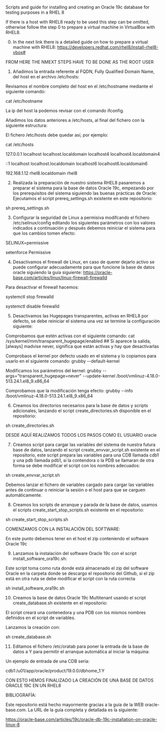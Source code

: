 Scripts and guide for installing and creating an Oracle 19c database for testing purposes in a RHEL 8

If there is a host with RHEL8 ready to be used this step can be omitted, otherwise follow the step 0 to prepare a virtual machine in VirtualBox with RHEL8.

0. In the next link there is a detailed guide on how to prepare a virtual machine with RHEL8: https://developers.redhat.com/rhel8/install-rhel8-vbox#

FROM HERE THE NMEXT STEPS HAVE TO BE DONE AS THE ROOT USER

1. Añadimos la entrada referente al FQDN, Fully Qualified Domain Name, del host en el archivo /etc/hosts:

Revisamos el nombre completo del host en el /etc/hostname mediante el siguiente comando:

cat /etc/hostname

La ip del host la podemos revisar con el comando ifconfig.

Añadimos los datos anteriores a /etc/hosts, al final del fichero con la siguiente estructura:

El fichero /etc/hosts debe quedar así, por ejemplo:

cat /etc/hosts

127.0.0.1 localhost localhost.localdomain localhost4 localhost4.localdomain4

::1 localhost localhost.localdomain localhost6 localhost6.localdomain6

192.168.1.12 rhel8.localdomain rhel8

2. Realizada la preparación de nuestro sistema RHEL8 pasaremos a preparar el sistema para la base de datos Oracle 19c, empezando por los prerequisitos del sistema siguiendo las buenas prácticas de Oracle: Ejecutamos el script prereq_settings.sh existente en este repositorio:

sh prereq_settings.sh

3. Configurar la seguridad de Linux a permisiva modifcando el fichero /etc/selinux/config editando los siguientes parámetros con los valores indicados a continuación y después debemos reiniciar el sistema para que los cambios tomen efecto:

SELINUX=permissive

setenforce Permissive

4. Desactivamos el firewall de Linux, en caso de querer dejarlo activo se puede configurar adecuadamente para que funcione la base de datos oracle siguiendo la guía siguiente: https://oracle-base.com/articles/linux/linux-firewall-firewalld

Para desactivar el firewall hacemos:

systemctl stop firewalld

systemctl disable firewalld

5. Desactivamos las Hugepages transparentes, activas en RHEL8 por defecto, se debe reiniciar el sistema una vez se termine la configuración siguiente:

Comprobamos que estén activas con el siguiente comando: cat /sys/kernel/mm/transparent_hugepage/enabled ## Si aparece la salida, [always] madvise never, significa que están activas y hay que desactivarlas

Comprobaos el kernel por defecto usado en el sistema y lo copiamos para usarlo en el siguiente comando: grubby --default-kernel

Modificamos los parámetros del kernel: grubby --args="transparent_hugepage=never" --update-kernel /boot/vmlinuz-4.18.0-513.24.1.el8_9.x86_64

Comprobamos que la modificación tenga efecto: grubby --info /boot/vmlinuz-4.18.0-513.24.1.el8_9.x86_64

6. Creamos los directorios necesarios para la base de datos y scripts adicionales, lanzando el script create_directories.sh disponible en el repositorio:

sh create_directories.sh

DESDE AQUÍ REALIZAMOS TODOS LOS PASOS COMO EL USUARIO oracle

7. Creamos script para cargar las variables del sistema de nuestra futura base de datos, lanzando el script create_envvar_script.sh existente en el repositorio, este script prepara las variables para una CDB llamada cdb1 y una pdb llamada pdb1, si la contendora o la PDB se llamaran de otra forma se debe modificar el script con los nombres adecuados:

sh create_envvar_script.sh

Debemos lanzar el fichero de variables cargado para cargar las variables antes de continuar o reiniciar la sesión o el host para que se carguen automáticamente.

8. Creamos los scripts de arranque y parada de la base de datos, usamos el scripts create_start_stop_scripts.sh existente en el repositorio:

sh create_start_stop_scripts.sh

COMENZAMOS CON LA INSTALACIÓN DEL SOFTWARE:

En este punto debemos tener en el host el zip conteniendo el software Oracle 19c

9. Lanzamos la instalación del software Oracle 19c con el script install_software_ora19c.sh:

Este script toma como ruta donde está almacenado el zip del software Oracle en la carpeta donde se descargo el repositorio del Github, si el zip está en otra ruta se debe modificar el script con la ruta correcta

sh install_software_ora19c.sh

10. Creamos la base de datos Oracle 19c Multitenant usando el script create_database.sh existente en el repositorio:

El script creará una contenedora y una PDB con los mismos nombres definidos en el script de variables.

Lanzamos la creación con:

sh create_database.sh

11. Editamos el fichero /etc/oratab para poner la entrada de la base de datos a Y para permitir el arranque automática al iniciar la máquina:

Un ejemplo de entrada de una CDB sería:

cdb1:/u01/app/oracle/product/19.0.0/dbhome_1:Y

CON ESTO HEMOS FINALIZADO LA CREACIÓN DE UNA BASE DE DATOS ORACLE 19C EN UN RHEL8


BIBLIOGRAFÍA:

Este repositorio está hecho mayormente gracias a la guía de la WEB oracle-base.com. La URL de la guía completa y detallada es la siguiente:

https://oracle-base.com/articles/19c/oracle-db-19c-installation-on-oracle-linux-8
